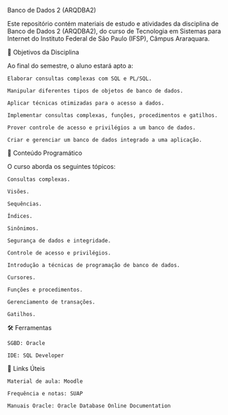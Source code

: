 Banco de Dados 2 (ARQDBA2)

Este repositório contém materiais de estudo e atividades da disciplina de Banco de Dados 2 (ARQDBA2), do curso de Tecnologia em Sistemas para Internet do Instituto Federal de São Paulo (IFSP), Câmpus Araraquara.

🎯 Objetivos da Disciplina

Ao final do semestre, o aluno estará apto a:

    Elaborar consultas complexas com SQL e PL/SQL.

    Manipular diferentes tipos de objetos de banco de dados.

    Aplicar técnicas otimizadas para o acesso a dados.

    Implementar consultas complexas, funções, procedimentos e gatilhos.

    Prover controle de acesso e privilégios a um banco de dados.

    Criar e gerenciar um banco de dados integrado a uma aplicação.

📖 Conteúdo Programático

O curso aborda os seguintes tópicos:

    Consultas complexas.

    Visões.

    Sequências.

    Índices.

    Sinônimos.

    Segurança de dados e integridade.

    Controle de acesso e privilégios.

    Introdução a técnicas de programação de banco de dados.

    Cursores.

    Funções e procedimentos.

    Gerenciamento de transações.

    Gatilhos.

🛠️ Ferramentas

    SGBD: Oracle 

    IDE: SQL Developer 

🔗 Links Úteis

    Material de aula: Moodle 

    Frequência e notas: SUAP 

    Manuais Oracle: Oracle Database Online Documentation 
